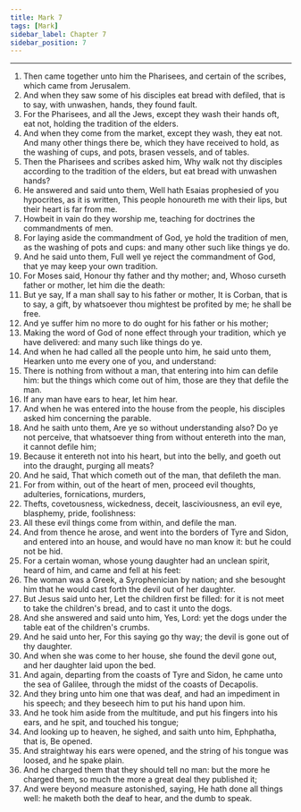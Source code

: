 ```yaml
---
title: Mark 7
tags: [Mark]
sidebar_label: Chapter 7
sidebar_position: 7
---
```


---
1. Then came together unto him the Pharisees, and certain of the scribes, which came from Jerusalem.
2. And when they saw some of his disciples eat bread with defiled, that is to say, with unwashen, hands, they found fault.
3. For the Pharisees, and all the Jews, except they wash their hands oft, eat not, holding the tradition of the elders.
4. And when they come from the market, except they wash, they eat not. And many other things there be, which they have received to hold, as the washing of cups, and pots, brasen vessels, and of tables.
5. Then the Pharisees and scribes asked him, Why walk not thy disciples according to the tradition of the elders, but eat bread with unwashen hands?
6. He answered and said unto them, Well hath Esaias prophesied of you hypocrites, as it is written, This people honoureth me with their lips, but their heart is far from me.
7. Howbeit in vain do they worship me, teaching for doctrines the commandments of men.
8. For laying aside the commandment of God, ye hold the tradition of men, as the washing of pots and cups: and many other such like things ye do.
9. And he said unto them, Full well ye reject the commandment of God, that ye may keep your own tradition.
10. For Moses said, Honour thy father and thy mother; and, Whoso curseth father or mother, let him die the death:
11. But ye say, If a man shall say to his father or mother, It is Corban, that is to say, a gift, by whatsoever thou mightest be profited by me; he shall be free.
12. And ye suffer him no more to do ought for his father or his mother;
13. Making the word of God of none effect through your tradition, which ye have delivered: and many such like things do ye.
14. And when he had called all the people unto him, he said unto them, Hearken unto me every one of you, and understand:
15. There is nothing from without a man, that entering into him can defile him: but the things which come out of him, those are they that defile the man.
16. If any man have ears to hear, let him hear.
17. And when he was entered into the house from the people, his disciples asked him concerning the parable.
18. And he saith unto them, Are ye so without understanding also? Do ye not perceive, that whatsoever thing from without entereth into the man, it cannot defile him;
19. Because it entereth not into his heart, but into the belly, and goeth out into the draught, purging all meats?
20. And he said, That which cometh out of the man, that defileth the man.
21. For from within, out of the heart of men, proceed evil thoughts, adulteries, fornications, murders,
22. Thefts, covetousness, wickedness, deceit, lasciviousness, an evil eye, blasphemy, pride, foolishness:
23. All these evil things come from within, and defile the man.
24. And from thence he arose, and went into the borders of Tyre and Sidon, and entered into an house, and would have no man know it: but he could not be hid.
25. For a certain woman, whose young daughter had an unclean spirit, heard of him, and came and fell at his feet:
26. The woman was a Greek, a Syrophenician by nation; and she besought him that he would cast forth the devil out of her daughter.
27. But Jesus said unto her, Let the children first be filled: for it is not meet to take the children's bread, and to cast it unto the dogs.
28. And she answered and said unto him, Yes, Lord: yet the dogs under the table eat of the children's crumbs.
29. And he said unto her, For this saying go thy way; the devil is gone out of thy daughter.
30. And when she was come to her house, she found the devil gone out, and her daughter laid upon the bed.
31. And again, departing from the coasts of Tyre and Sidon, he came unto the sea of Galilee, through the midst of the coasts of Decapolis.
32. And they bring unto him one that was deaf, and had an impediment in his speech; and they beseech him to put his hand upon him.
33. And he took him aside from the multitude, and put his fingers into his ears, and he spit, and touched his tongue;
34. And looking up to heaven, he sighed, and saith unto him, Ephphatha, that is, Be opened.
35. And straightway his ears were opened, and the string of his tongue was loosed, and he spake plain.
36. And he charged them that they should tell no man: but the more he charged them, so much the more a great deal they published it;
37. And were beyond measure astonished, saying, He hath done all things well: he maketh both the deaf to hear, and the dumb to speak.